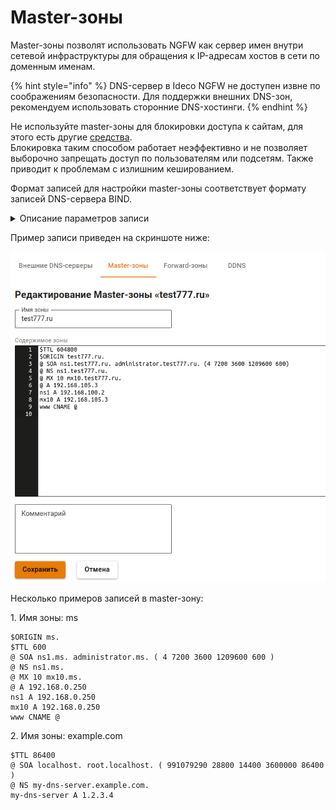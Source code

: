 # Master-зоны

Master-зоны позволят использовать NGFW как сервер имен внутри сетевой инфраструктуры для обращения к IP-адресам хостов в сети по доменным именам.

{% hint style="info" %}
DNS-сервер в Ideco NGFW не доступен извне по соображениям безопасности. Для поддержки внешних DNS-зон, рекомендуем использовать сторонние DNS-хостинги.
{% endhint %}

Не используйте master-зоны для блокировки доступа к сайтам, для этого есть другие [средства](/settings/access-rules/content-filter/). \
Блокировка таким способом работает неэффективно и не позволяет выборочно запрещать доступ по пользователям или подсетям. Также приводит к проблемам с излишним кешированием.

Формат записей для настройки master-зоны соответствует формату записей DNS-сервера BIND.

<details>

<summary>Описание параметров записи</summary>

* **$TTL** - определяет время кеширования положительных ответов (ответ в виде найденного IP-адреса). Время задается в секундах или с помощью сокращений: m — минуты, h — часы, d — дни, w — недели;
* **$ORIGIN** - определяет текущее имя домена. Текущее значение $ORIGIN заменяет символ @ в записи. Текущее значение $ORIGIN добавляется к любому имени, которое не заканчивается на "точку"; 
* **$SOA** - описывает основные/начальные настройки зоны, или _определяет зону ответственности данного сервера_. Для каждой зоны должна существовать только одна запись SOA и она должна быть первая. В записи $SOA указывается primary NS для домена и e-mail контактного лица и далее в скобках: \
  1\. **Serial** - Серийный номер файла зоны. При изменении данных нужно менять серийный номер, при этом зона обновляется на всех серверах. Используйте следующий формат: ГГГГММДДнн (год, месяц, день, нн — порядковый номер изменения за день). Если второй раз за день вносите изменения в файл зоны, укажите "нн" равным 01, если третий - 02, и т. д.; \
  2\. **Refresh** - указывает, как часто вторичные серверы должны опрашивать первичный, чтобы узнать, не увеличился ли серийный номер зоны; \
  3\. **Retry** - время ожидания после неудачной попытки опроса; \
  4\. **Expiry** - максимальное время, в течение которого вторичный сервер может использовать информацию о полученной зоне; \
  5\. **TTL** - минимальное время, в течение которого данные остаются в кэше вторичного сервера.
* **$SRV** - указывают на сервера, обеспечивающие работу тех или иных служб в этом домене (например, Jabber и Active Directory);
* **$NS** - DNS-сервер, обслуживающий этот домен. Минимально их необходимо два, причем они должны находится в разных подсетях, а лучше - в географически разных местах. Первым указывайте primary сервер;
* **$PTR** - отображает IP-адрес в доменное имя;
* **$MX** - описывает почтовые шлюзы (обычно один), на которые будет доставляться вся почта этого домена. Для каждого шлюза устанавливается приоритет (по умолчанию - 10). Обычно имя домена почтового шлюза выглядит так: _mx.example.com_. Для MX хостов должны быть соответствующие A-записи;
* **$A** - отображают имя хоста (доменное имя) на адрес IPv4. Для каждого сетевого интерфейса машины должна быть сделана одна **A-запись**;
* **$AAAA** - аналогична записи A, но для IPv6;
* **$CNAME** - отображает алиас на реальное имя (для перенаправления на другое имя).

Со всеми ресурсными записями можно ознакомиться по [ссылке](https://ru.wikipedia.org/wiki/%D0%A2%D0%B8%D0%BF%D1%8B\_%D1%80%D0%B5%D1%81%D1%83%D1%80%D1%81%D0%BD%D1%8B%D1%85\_%D0%B7%D0%B0%D0%BF%D0%B8%D1%81%D0%B5%D0%B9\_DNS).

</details>

Пример записи приведен на скриншоте ниже:

<img src="/.gitbook/assets/master_zones_examples.png" alt="" data-size="original">

Несколько примеров записей в master-зону:

1\.  Имя зоны: ms

```
$ORIGIN ms. 
$TTL 600 
@ SOA ns1.ms. administrator.ms. ( 4 7200 3600 1209600 600 ) 
@ NS ns1.ms. 
@ MX 10 mx10.ms. 
@ A 192.168.0.250 
ns1 A 192.168.0.250 
mx10 A 192.168.0.250 
www CNAME @
```
2\.  Имя зоны: example.com

```
$TTL 86400
@ SOA localhost. root.localhost. ( 991079290 28800 14400 3600000 86400 )
@ NS my-dns-server.example.com.
my-dns-server A 1.2.3.4
```
